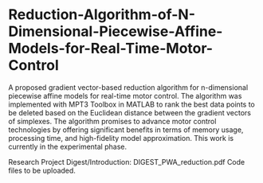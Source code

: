 # Reduction-Algorithm-of-N-Dimensional-Piecewise-Affine-Models-for-Real-Time-Motor-Control
A proposed gradient vector-based reduction algorithm for n-dimensional piecewise affine models for real-time motor control. The algorithm was implemented with MPT3 Toolbox in MATLAB to rank the best data points to be deleted based on the Euclidean distance between the gradient vectors of simplexes. The algorithm promises to advance motor control technologies by offering significant benefits in terms of memory usage, processing time, and high-fidelity model approximation. 
This work is currently in the experimental phase.

Research Project Digest/Introduction: DIGEST_PWA_reduction.pdf
Code files to be uploaded. 
